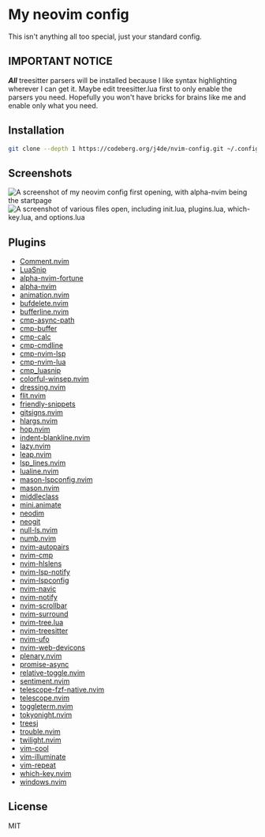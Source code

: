 # My neovim config

This isn't anything all too special, just your standard config.

## IMPORTANT NOTICE

***All*** treesitter parsers will be installed because I like syntax highlighting
wherever I can get it. Maybe edit treesitter.lua first to only enable the
parsers you need. Hopefully you won't have bricks for brains like me and enable
only what you need.

## Installation

```bash
git clone --depth 1 https://codeberg.org/j4de/nvim-config.git ~/.config/nvim && nvim
```

## Screenshots

![A screenshot of my neovim config first opening, with alpha-nvim
being the startpage](https://codeberg.org/j4de/nvim/raw/commit/4182dd63f3ba604e92daf768e894dd3fc4615d09/assets/Start%20screen.png)
![A screenshot of various files open, including init.lua, plugins.lua,
which-key.lua, and options.lua](https://codeberg.org/j4de/nvim/raw/commit/4182dd63f3ba604e92daf768e894dd3fc4615d09/assets/Editing.png)

## Plugins

* [Comment.nvim](https://github.com/numToStr/Comment.nvim)
* [LuaSnip](https://github.com/L3MON4D3/LuaSnip)
* [alpha-nvim-fortune](https://github.com/BlakeJC94/alpha-nvim-fortune)
* [alpha-nvim](https://github.com/goolord/alpha-nvim)
* [animation.nvim](https://github.com/anuvyklack/animation.nvim)
* [bufdelete.nvim](https://github.com/famiu/bufdelete.nvim)
* [bufferline.nvim](https://github.com/akinsho/bufferline.nvim)
* [cmp-async-path](https://github.com/FelipeLema/cmp-async-path)
* [cmp-buffer](https://github.com/hrsh7th/cmp-buffer)
* [cmp-calc](https://github.com/hrsh7th/cmp-calc)
* [cmp-cmdline](https://github.com/hrsh7th/cmp-cmdline)
* [cmp-nvim-lsp](https://github.com/hrsh7th/cmp-nvim-lsp)
* [cmp-nvim-lua](https://github.com/hrsh7th/cmp-nvim-lua)
* [cmp_luasnip](https://github.com/saadparwaiz1/cmp_luasnip)
* [colorful-winsep.nvim](https://github.com/nvim-zh/colorful-winsep.nvim)
* [dressing.nvim](https://github.com/stevearc/dressing.nvim)
* [flit.nvim](https://github.com/ggandor/flit.nvim)
* [friendly-snippets](https://github.com/rafamadriz/friendly-snippets)
* [gitsigns.nvim](https://github.com/lewis6991/gitsigns.nvim)
* [hlargs.nvim](https://github.com/m-demare/hlargs.nvim)
* [hop.nvim](https://github.com/phaazon/hop.nvim)
* [indent-blankline.nvim](https://github.com/lukas-reineke/indent-blankline.nvim)
* [lazy.nvim](https://github.com/folke/lazy.nvim)
* [leap.nvim](https://github.com/ggandor/leap.nvim)
* [lsp_lines.nvim](https://git.sr.ht/~whynothugo/lsp_lines.nvim)
* [lualine.nvim](https://github.com/nvim-lualine/lualine.nvim)
* [mason-lspconfig.nvim](https://github.com/williamboman/mason-lspconfig.nvim)
* [mason.nvim](https://github.com/williamboman/mason.nvim)
* [middleclass](https://github.com/anuvyklack/middleclass)
* [mini.animate](https://github.com/echasnovski/mini.animate)
* [neodim](https://github.com/zbirenbaum/neodim)
* [neogit](https://github.com/TimUntersberger/neogit)
* [null-ls.nvim](https://github.com/jose-elias-alvarez/null-ls.nvim)
* [numb.nvim](https://github.com/nacro90/numb.nvim)
* [nvim-autopairs](https://github.com/windwp/nvim-autopairs)
* [nvim-cmp](https://github.com/hrsh7th/nvim-cmp)
* [nvim-hlslens](https://github.com/kevinhwang91/nvim-hlslens)
* [nvim-lsp-notify](https://github.com/mrded/nvim-lsp-notify)
* [nvim-lspconfig](https://github.com/neovim/nvim-lspconfig)
* [nvim-navic](https://github.com/SmiteshP/nvim-navic)
* [nvim-notify](https://github.com/rcarriga/nvim-notify)
* [nvim-scrollbar](https://github.com/petertriho/nvim-scrollbar)
* [nvim-surround](https://github.com/kylechui/nvim-surround)
* [nvim-tree.lua](https://github.com/nvim-tree/nvim-tree.lua)
* [nvim-treesitter](https://github.com/nvim-treesitter/nvim-treesitter)
* [nvim-ufo](https://github.com/kevinhwang91/nvim-ufo)
* [nvim-web-devicons](https://github.com/nvim-tree/nvim-web-devicons)
* [plenary.nvim](https://github.com/nvim-lua/plenary.nvim)
* [promise-async](https://github.com/kevinhwang91/promise-async)
* [relative-toggle.nvim](https://github.com/cpea2506/relative-toggle.nvim)
* [sentiment.nvim](https://github.com/utilyre/sentiment.nvim)
* [telescope-fzf-native.nvim](https://github.com/nvim-telescope/telescope-fzf-native.nvim)
* [telescope.nvim](https://github.com/nvim-telescope/telescope.nvim)
* [toggleterm.nvim](https://github.com/akinsho/toggleterm.nvim)
* [tokyonight.nvim](https://github.com/folke/tokyonight.nvim)
* [treesj](https://github.com/Wansmer/treesj)
* [trouble.nvim](https://github.com/folke/trouble.nvim)
* [twilight.nvim](https://github.com/folke/twilight.nvim)
* [vim-cool](https://github.com/romainl/vim-cool)
* [vim-illuminate](https://github.com/RRethy/vim-illuminate)
* [vim-repeat](https://github.com/tpope/vim-repeat)
* [which-key.nvim](https://github.com/folke/which-key.nvim)
* [windows.nvim](https://github.com/anuvyklack/windows.nvim)

## License

MIT
